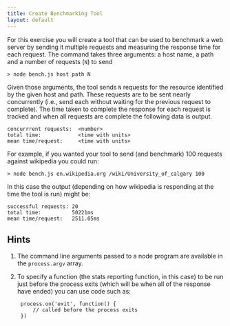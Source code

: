```yaml
---
title: Create Benchmarking Tool
layout: default
---
```


For this exercise you will create a tool that can be used to benchmark a web server by sending it multiple requests and measuring the response time for each request. The command takes three arguments: a host name, a path and a number of requests (`N`) to send
	
	> node bench.js host path N
	
Given those arguments, the tool sends `N` requests for the resource identified by the given host and path. These requests are to be sent nearly concurrently (i.e., send each without waiting for the previous request to complete). The time taken to complete the response for each request is tracked and when all requests are complete the following data is output.

	concurrrent requests:  <number>
	total time:            <time with units>
	mean time/request:     <time with units>
	
For example, if you wanted your tool to send (and benchmark) 100 requests against wikipedia you could run:

	> node bench.js en.wikipedia.org /wiki/University_of_calgary 100
	
In this case the output (depending on how wikipedia is responding at the time the tool is run) might be:

	successful requests: 20
	total time:          50221ms
	mean time/request:   2511.05ms

## Hints

1. The command line arguments passed to a node program are available in the `process.argv` array.

2. To specify a function (the stats reporting function, in this case) to be run just before the process exits (which will be when all of the response have ended) you can use code such as:

		process.on('exit', function() {
			// called before the process exits
		})
